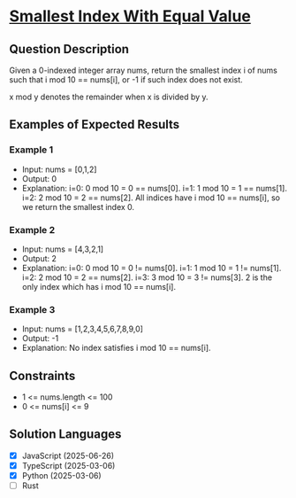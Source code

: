 # [Smallest Index With Equal Value](https://leetcode.com/problems/smallest-index-with-equal-value/)

## Question Description

Given a 0-indexed integer array nums, return the smallest index i of nums such that i mod 10 == nums[i], or -1 if such index does not exist.

x mod y denotes the remainder when x is divided by y.

## Examples of Expected Results

### Example 1

- Input: nums = [0,1,2]
- Output: 0
- Explanation:
    i=0: 0 mod 10 = 0 == nums[0].
    i=1: 1 mod 10 = 1 == nums[1].
    i=2: 2 mod 10 = 2 == nums[2].
    All indices have i mod 10 == nums[i], so we return the smallest index 0.

### Example 2

- Input: nums = [4,3,2,1]
- Output: 2
- Explanation:
    i=0: 0 mod 10 = 0 != nums[0].
    i=1: 1 mod 10 = 1 != nums[1].
    i=2: 2 mod 10 = 2 == nums[2].
    i=3: 3 mod 10 = 3 != nums[3].
    2 is the only index which has i mod 10 == nums[i].

### Example 3

- Input: nums = [1,2,3,4,5,6,7,8,9,0]
- Output: -1
- Explanation: No index satisfies i mod 10 == nums[i].

## Constraints

- 1 <= nums.length <= 100
- 0 <= nums[i] <= 9

## Solution Languages

- [x] JavaScript (2025-06-26)
- [x] TypeScript (2025-03-06)
- [x] Python (2025-03-06)
- [ ] Rust
